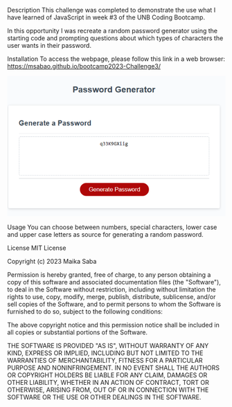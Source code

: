 Description
This challenge was completed to demonstrate the use what I have learned of JavaScript in week #3 of the UNB Coding Bootcamp.

In this opportunity I was recreate a random password generator using the starting code and prompting questions about which types of characters the user wants in their password.

Installation
To access the webpage, please follow this link in a web browser: https://msabao.github.io/bootcamp2023-Challenge3/

![Screenshot of password generator](image.png)

Usage
You can choose between numbers, special characters, lower case and upper case letters as source for generating a random password.

License
MIT License

Copyright (c) 2023 Maika Saba

Permission is hereby granted, free of charge, to any person obtaining a copy of this software and associated documentation files (the "Software"), to deal in the Software without restriction, including without limitation the rights to use, copy, modify, merge, publish, distribute, sublicense, and/or sell copies of the Software, and to permit persons to whom the Software is furnished to do so, subject to the following conditions:

The above copyright notice and this permission notice shall be included in all copies or substantial portions of the Software.

THE SOFTWARE IS PROVIDED "AS IS", WITHOUT WARRANTY OF ANY KIND, EXPRESS OR IMPLIED, INCLUDING BUT NOT LIMITED TO THE WARRANTIES OF MERCHANTABILITY, FITNESS FOR A PARTICULAR PURPOSE AND NONINFRINGEMENT. IN NO EVENT SHALL THE AUTHORS OR COPYRIGHT HOLDERS BE LIABLE FOR ANY CLAIM, DAMAGES OR OTHER LIABILITY, WHETHER IN AN ACTION OF CONTRACT, TORT OR OTHERWISE, ARISING FROM, OUT OF OR IN CONNECTION WITH THE SOFTWARE OR THE USE OR OTHER DEALINGS IN THE SOFTWARE.
